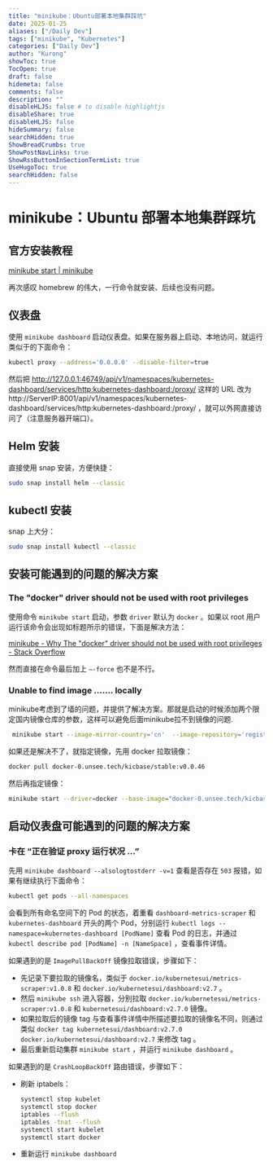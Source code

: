 ```yaml
---
title: "minikube：Ubuntu部署本地集群踩坑"
date: 2025-01-25
aliases: ["/Daily Dev"]
tags: ["minikube", "Kubernetes"]
categories: ["Daily Dev"]
author: "Kurong"
showToc: true
TocOpen: true
draft: false
hidemeta: false
comments: false
description: ""
disableHLJS: false # to disable highlightjs
disableShare: true
disableHLJS: false
hideSummary: false
searchHidden: true
ShowBreadCrumbs: true
ShowPostNavLinks: true
ShowRssButtonInSectionTermList: true
UseHugoToc: true
searchHidden: false
---
```


# minikube：Ubuntu 部署本地集群踩坑

## 官方安装教程

[minikube start | minikube](https://minikube.sigs.k8s.io/docs/start/?arch=%2Flinux%2Fx86-64%2Fstable%2Fbinary+download)

再次感叹 homebrew 的伟大，一行命令就安装、后续也没有问题。



## 仪表盘

使用 `minikube dashboard` 启动仪表盘。如果在服务器上启动、本地访问，就运行类似于的下面命令：

```bash
kubectl proxy --address='0.0.0.0' --disable-filter=true
```

然后把 http://127.0.0.1:46749/api/v1/namespaces/kubernetes-dashboard/services/http:kubernetes-dashboard:/proxy/ 这样的 URL 改为 http://ServerIP:8001/api/v1/namespaces/kubernetes-dashboard/services/http:kubernetes-dashboard:/proxy/ ，就可以外网直接访问了（注意服务器开端口）。



## Helm 安装

直接使用 snap 安装，方便快捷：

```bash
sudo snap install helm --classic
```



## kubectl 安装

snap 上大分：

```bash
sudo snap install kubectl --classic
```



## 安装可能遇到的问题的解决方案

### The "docker" driver should not be used with root privileges

使用命令 `minikube start` 启动，参数 `driver` 默认为 `docker` 。如果以 root 用户运行该命令会出现如标题所示的错误，下面是解决方法：

[minikube - Why The "docker" driver should not be used with root privileges - Stack Overflow](https://stackoverflow.com/questions/68984450/why-the-docker-driver-should-not-be-used-with-root-privileges)

然而直接在命令最后加上 `–-force` 也不是不行。

### Unable to find image ……. locally

minikube考虑到了墙的问题，并提供了解决方案。那就是启动的时候添加两个限定国内镜像仓库的参数，这样可以避免后面minikube拉不到镜像的问题.

```bash
 minikube start --image-mirror-country='cn'  --image-repository='registry.cn-hangzhou.aliyuncs.com/google_containers'
```

如果还是解决不了，就指定镜像，先用 docker 拉取镜像：

```bash
docker pull docker-0.unsee.tech/kicbase/stable:v0.0.46
```

然后再指定镜像：

```bash
minikube start --driver=docker --base-image="docker-0.unsee.tech/kicbase/stable:v0.0.46" --force
```



## 启动仪表盘可能遇到的问题的解决方案

### 卡在 “正在验证 proxy 运行状况 ...”

先用 `minikube dashboard --alsologtostderr -v=1` 查看是否存在 `503` 报错，如果有继续执行下面命令：

```bash
kubectl get pods --all-namespaces
```

会看到所有命名空间下的 Pod 的状态，着重看 `dashboard-metrics-scraper` 和 `kubernetes-dashboard` 开头的两个 Pod，分别运行 `kubectl logs --namespace=kubernetes-dashboard [PodName]` 查看 Pod 的日志，并通过 `kubectl describe pod [PodName] -n [NameSpace]` ，查看事件详情。

如果遇到的是 `ImagePullBackOff` 镜像拉取错误，步骤如下：

- 先记录下要拉取的镜像名，类似于 `docker.io/kubernetesui/metrics-scraper:v1.0.8` 和 `docker.io/kubernetesui/dashboard:v2.7`  。
- 然后 `minikube ssh` 进入容器，分别拉取 `docker.io/kubernetesui/metrics-scraper:v1.0.8` 和 `kubernetesui/dashboard:v2.7.0` 镜像。
- 如果拉取后的镜像 tag 与查看事件详情中所描述要拉取的镜像名不同，则通过类似 `docker tag kubernetesui/dashboard:v2.7.0 docker.io/kubernetesui/dashboard:v2.7` 来修改 tag 。
- 最后重新启动集群 `minikube start` ，并运行 `minikube dashboard` 。

如果遇到的是 `CrashLoopBackOff` 路由错误，步骤如下：

- 刷新 iptabels：

  ```bash
  systemctl stop kubelet
  systemctl stop docker
  iptables --flush
  iptables -tnat --flush
  systemctl start kubelet
  systemctl start docker
  ```

- 重新运行 `minikube dashboard`

